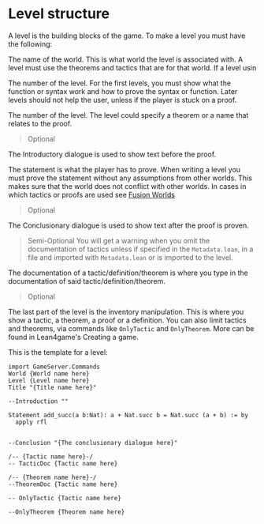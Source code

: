 # Level structure

A level is the building blocks of the game. To make a level you must have the following:

The name of the world. This is what world the level is associated with. A level must use the theorems and tactics that are for that world. If a level usin

The number of the level. For the first levels, you must show what the function or syntax work and how to prove the syntax or function. Later levels should not help the user, unless if the player is stuck on a proof.

The number of the level. The level could specify a theorem or a name that relates to the proof.

> Optional

The Introductory dialogue is used to show text before the proof.

The statement is what the player has to prove. When writing a level you must prove the statement without any assumptions from other worlds. This makes sure that the world does not conflict with other worlds. In cases in which tactics or proofs are used see [Fusion Worlds](./Fusion_Worlds.md)

> Optional

The Conclusionary dialogue is used to show text after the proof is proven.

> Semi-Optional You will get a warning when you omit the documentation of tactics unless if specified in the `Metadata.lean`, in a file and imported with `Metadata.lean` or is imported to the level.

The documentation of a tactic/definition/theorem is where you type in the documentation of said tactic/definition/theorem.

> Optional

The last part of the level is the inventory manipulation.
This is where you show a tactic, a theorem, a proof or a definition.
You can also limit tactics and theorems, via commands like `OnlyTactic` and `OnlyTheorem`. More can be found in Lean4game's Creating a game.

This is the template for a level:

```lean
import GameServer.Commands
World {World name here}
Level {Level name here}
Title "{Title name here}"

--Introduction ""

Statement add_succ(a b:Nat): a + Nat.succ b = Nat.succ (a + b) := by
  apply rfl


--Conclusion "{The conclusionary dialogue here}"

/-- {Tactic name here}-/
-- TacticDoc {Tactic name here}

/-- {Theorem name here}-/
--TheoremDoc {Tactic name here}

-- OnlyTactic {Tactic name here}

--OnlyTheorem {Theorem name here}
```
